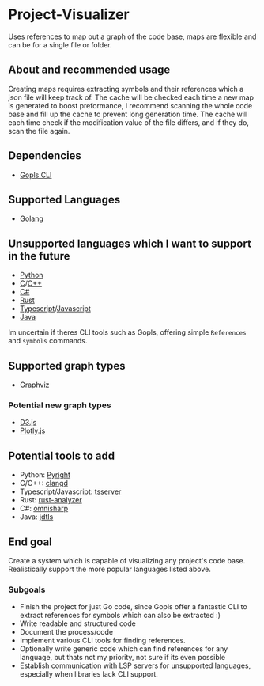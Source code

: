 # Project-Visualizer

Uses references to map out a graph of the code base, maps are flexible and can be for a single file or folder.

## About and recommended usage

Creating maps requires extracting symbols and their references which a json file will keep track of. The cache will be checked each time a new map is generated to boost preformance, I recommend scanning the whole code base and fill up the cache to prevent long generation time. The cache will each time check if the modification value of the file differs, and if they do, scan the file again. 

## Dependencies

- [Gopls CLI](https://github.com/golang/tools/blob/master/gopls/doc/command-line.md)

## Supported Languages

- [Golang](https://go.dev/doc/)

## Unsupported languages which I want to support in the future

- [Python](https://docs.python.org/3/)
- [C](https://devdocs.io/c/)/[C++](https://devdocs.io/cpp/)
- [C#](https://learn.microsoft.com/en-us/dotnet/csharp/tour-of-csharp/)
- [Rust](https://doc.rust-lang.org/beta/)
- [Typescript](https://www.typescriptlang.org/fr/docs/)/[Javascript](https://devdocs.io/javascript/)
- [Java](https://docs.oracle.com/en/java/)

Im uncertain if theres CLI tools such as Gopls, offering simple `References` and `symbols` commands.

## Supported graph types

- [Graphviz](https://graphviz.org/documentation/)

### Potential new graph types

- [D3.js](https://d3js.org/)
- [Plotly.js](https://plotly.com/javascript/)

## Potential tools to add

- Python: [Pyright](https://github.com/microsoft/pyright/blob/main/docs/command-line.md)
- C/C++: [clangd](https://clangd.llvm.org/)
- Typescript/Javascript: [tsserver](https://github.com/typescript-language-server/typescript-language-server)
- Rust: [rust-analyzer](https://rust-analyzer.github.io/)
- C#: [omnisharp](https://www.omnisharp.net/)
- Java: [jdtls](https://github.com/eclipse-jdtls/eclipse.jdt.ls)
  
## End goal

Create a system which is capable of visualizing any project's code base. Realistically support the more popular languages listed above. 

### Subgoals

- Finish the project for just Go code, since Gopls offer a fantastic CLI to extract references for symbols which can also be extracted :)
- Write readable and structured code
- Document the process/code 
- Implement various CLI tools for finding references.
- Optionally write generic code which can find references for any language, but thats not my priority, not sure if its even possible
- Establish communication with LSP servers for unsupported languages, especially when libraries lack CLI support.
